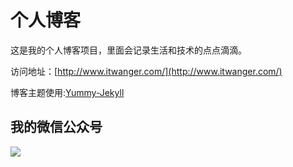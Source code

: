 # 个人博客

这是我的个人博客项目，里面会记录生活和技术的点点滴滴。


访问地址：[http://www.itwanger.com/](http://www.itwanger.com/)


博客主题使用:[Yummy-Jekyll](https://github.com/DONGChuan/Yummy-Jekyll)


## 我的微信公众号

![](http://www.itwanger.com/assets/images/chenmowanger_430.jpg)
